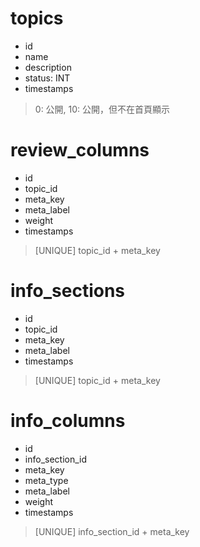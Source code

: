 # topics

- id
- name
- description
- status: INT
- timestamps

> 0: 公開, 10: 公開，但不在首頁顯示

# review_columns

- id
- topic_id
- meta_key
- meta_label
- weight
- timestamps

> [UNIQUE] topic_id + meta_key

# info_sections

- id
- topic_id
- meta_key
- meta_label
- timestamps

> [UNIQUE] topic_id + meta_key

# info_columns

- id
- info_section_id
- meta_key
- meta_type
- meta_label
- weight
- timestamps

> [UNIQUE] info_section_id + meta_key
